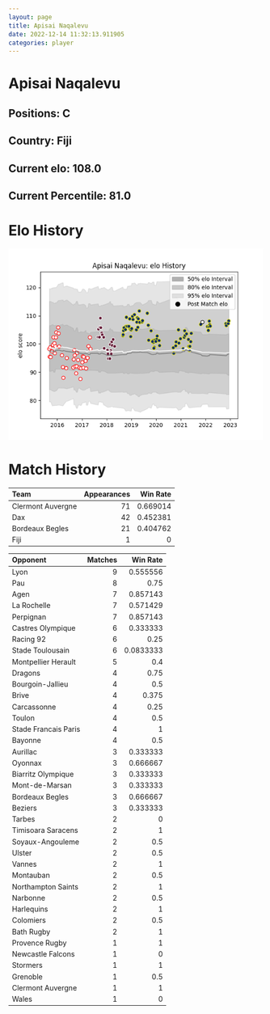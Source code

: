 ```yaml
---  
layout: page  
title: Apisai Naqalevu  
date: 2022-12-14 11:32:13.911905  
categories: player  
---
```

# Apisai Naqalevu

## Positions: C

## Country: Fiji

## Current elo: 108.0

## Current Percentile: 81.0

# Elo History


![elo history](history_ApisaiNaqalevu.png)
# Match History


| Team              |   Appearances |   Win Rate |
|:------------------|--------------:|-----------:|
| Clermont Auvergne |            71 |   0.669014 |
| Dax               |            42 |   0.452381 |
| Bordeaux Begles   |            21 |   0.404762 |
| Fiji              |             1 |   0        |

| Opponent             |   Matches |   Win Rate |
|:---------------------|----------:|-----------:|
| Lyon                 |         9 |  0.555556  |
| Pau                  |         8 |  0.75      |
| Agen                 |         7 |  0.857143  |
| La Rochelle          |         7 |  0.571429  |
| Perpignan            |         7 |  0.857143  |
| Castres Olympique    |         6 |  0.333333  |
| Racing 92            |         6 |  0.25      |
| Stade Toulousain     |         6 |  0.0833333 |
| Montpellier Herault  |         5 |  0.4       |
| Dragons              |         4 |  0.75      |
| Bourgoin-Jallieu     |         4 |  0.5       |
| Brive                |         4 |  0.375     |
| Carcassonne          |         4 |  0.25      |
| Toulon               |         4 |  0.5       |
| Stade Francais Paris |         4 |  1         |
| Bayonne              |         4 |  0.5       |
| Aurillac             |         3 |  0.333333  |
| Oyonnax              |         3 |  0.666667  |
| Biarritz Olympique   |         3 |  0.333333  |
| Mont-de-Marsan       |         3 |  0.333333  |
| Bordeaux Begles      |         3 |  0.666667  |
| Beziers              |         3 |  0.333333  |
| Tarbes               |         2 |  0         |
| Timisoara Saracens   |         2 |  1         |
| Soyaux-Angouleme     |         2 |  0.5       |
| Ulster               |         2 |  0.5       |
| Vannes               |         2 |  1         |
| Montauban            |         2 |  0.5       |
| Northampton Saints   |         2 |  1         |
| Narbonne             |         2 |  0.5       |
| Harlequins           |         2 |  1         |
| Colomiers            |         2 |  0.5       |
| Bath Rugby           |         2 |  1         |
| Provence Rugby       |         1 |  1         |
| Newcastle Falcons    |         1 |  0         |
| Stormers             |         1 |  1         |
| Grenoble             |         1 |  0.5       |
| Clermont Auvergne    |         1 |  1         |
| Wales                |         1 |  0         |